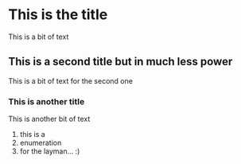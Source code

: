 # This is the title
This is a bit of text

## This is a second title but in much less power
This is a bit of text for the second one

### This is another title
This is another bit of text

1. this is a
2. enumeration
3. for the layman... :) 

